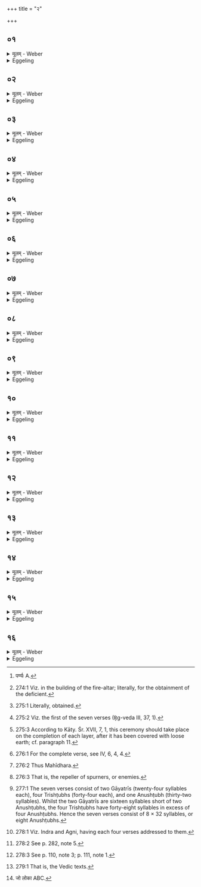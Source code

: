 +++
title = "२"

+++

##  ०१
<details><summary>मूलम् - Weber</summary>

इन्द्र एतत्त्सर्प्तच्चमपष्यत् न्यूनस्याप्त्या अतिरिक्त्यै व्यृद्धस्य स᳘मृद्ध्या अ᳘थ ह वा᳘ ईश्वॗरो ऽग्निं᳘ चित्वा किं᳘चिद्दौरितमा᳘पत्तोर्वि᳘ वा ह्व᳘लितोर्य᳘द्वा यदा᳘ ह वा᳘ एतछ्या᳘पर्णः [^wbr_1] सायकाय᳘नः शुश्रावा᳘थ हैतत्कर्मो᳘पदधर्ष᳟᳟॥  

[^wbr_1]: पर्ण्यः A.
</details>

<details><summary>Eggeling</summary>

1. Indra saw this seven-versed (hymn, suitable) for making good what is deficient [^egg_506], for reducing what is redundant, and for perfecting what is imperfect. And, indeed, after building the fire-altar, one is (still) apt to get into trouble, or to stumble, or what not. Now, when Śyāparṇa Sāyakāyana heard this, he ventured upon this performance.

[^egg_506]: 274:1 Viz. in the building of the fire-altar; literally, for the obtainment of the deficient.
</details>

##  ०२
<details><summary>मूलम् - Weber</summary>

सैषा᳘ त्रयस्य स᳘मृद्धिः॥  
अग्नेः स᳘मृद्धिॗर्यो ऽग्निं᳘ चिनुते त᳘स्य स᳘मृद्धिॗर्यो ऽग्निं᳘ चिनो᳘ति त᳘स्य स᳘मृद्धिः॥
</details>

<details><summary>Eggeling</summary>

2. Now, there is here a perfecting of three things,--the perfecting of the fire-altar, the perfecting of

him who has it built for him, and the perfecting of him who builds it.
</details>

##  ०३
<details><summary>मूलम् - Weber</summary>

तद्य᳘देते᳘नोपति᳘ष्ठते॥  
य᳘देॗवास्या᳘त्र विद्वान्वा᳘विद्वा᳘ति वा रेच᳘यति न᳘ वाभ्याप᳘यति त᳘देॗवास्यैते᳘न स᳘र्वमाप्त᳘म् भवति य᳘दस्य किं चा᳘नाप्तं य᳘ उ त᳘स्यामनुष्टु᳘भ्यृचि कामो᳘ ऽत्रैव त᳘माप्नोत्य᳘था एत᳘स्मादेॗवैतत्क᳘र्मणो र᳘क्षांसि नाष्ट्रा अ᳘पहन्तिॗ नो हैनमनुव्याहारि᳘ण स्तृण्वते त᳘स्माद᳘प्येवंवित्का᳘मम् प᳘रस्मा अग्निं᳘ चिनुयादीश्वरो᳘ ह श्रे᳘यान्भ᳘वितोः॥
</details>

<details><summary>Eggeling</summary>

3. Thus, when he reverently stands by (the altar) with this (hymn), everything is thereby made good [^egg_507] for him that, knowing or unknowing, he either does in excess, or does not carry to the end, in this building of the altar--in short, whatever was not secured for him. And whatever wish there is in that anushṭubh verse [^egg_508], that he secures even now; and, moreover, he thereby keeps off the fiends, the Rakshas, from this sacred work, and they do not wreck him, whilst uttering imprecations. Wherefore one who knows this may readily build a fire-altar even for an enemy, for he is able to gain the better of him.

[^egg_507]: 275:1 Literally, obtained.

[^egg_508]: 275:2 Viz. the first of the seven verses (R̥g-veda III, 37, 1).
</details>

##  ०४
<details><summary>मूलम् - Weber</summary>

वा᳘र्त्रहत्याय श᳘वसे॥  
सह᳘दानुम् पुरुहूत क्षिय᳘न्तमि᳘ति वा᳘र्त्रघ्नीभ्याम् प्रथमा᳘भ्यामु᳘पतिष्टत एतद्वै᳘ देवा᳘ वृत्र᳘म् पाप्मा᳘नᳫं हत्वा᳘पहतपाप्मान एतत्क᳘र्माकुर्वत त᳘थैॗवैतद्य᳘जमानो वृत्र᳘म् पाप्मा᳘नᳫं हत्वा᳘पहतपाप्मैतत्क᳘र्म कुरुते॥
</details>

<details><summary>Eggeling</summary>

4. [He approaches reverently the fire-altar [^egg_509], with, Vāj. S. XVIII, 68-74], 'For mighty strength that smiteth Vr̥tra, and for victory in battle, we call thee hither, O Indra!' 'O much-invoked Indra, crush thou the handless Kuṇāru, lurking here, together with the Dānus; and with might smite thou the footless Vr̥tra, the ever-growing mocker!' thus he reverently stands by (the fire) with the first two (verses) relating to the slaying of Vr̥tra. For now the gods, having warded off Vr̥tra, evil, performed this rite freed from evil; and in like manner does the Sacrificer, having warded off Vr̥tra, evil, now perform this rite freed from evil.

[^egg_509]: 275:3 According to Kāty. Śr. XVII, 7, 1, this ceremony should take place on the completion of each layer, after it has been covered with loose earth; cf. paragraph 11.
</details>

##  ०५
<details><summary>मूलम् - Weber</summary>

वि᳘ न इन्द्र मृ᳘धो जहि॥  
मृगो न᳘ भीमः᳘ कुचरो गिरिष्ठा इ᳘ति वैमृधी᳘भ्यां द्विती᳘याभ्यामेतद्वै᳘ देवा मृ᳘धः पाप्मा᳘नᳫं हत्वा᳘पहतपाप्मान एतत्क᳘र्माकुर्वत त᳘थैॗवैतद्य᳘जमानो मृ᳘धः पाप्मा᳘नᳫं हत्वा᳘पहतपाप्मैतत्क᳘र्म कुरुते॥
</details>

<details><summary>Eggeling</summary>

5. 'Scatter thou our scorners, O Indra [^egg_510]!'Like a terrible, creeping beast, dwelling in the mountains, hast thou come from the farthest distance: having sharpened thy pointed, piercing thunderbolt [^egg_511], O Indra, beat thou off the foes, and scatter the spurners!' thus with the second two (verses) relating to (Indra) Vimr̥dh [^egg_512]. For now the gods, having warded off the spurners, evil, performed this rite freed from evil; and in like manner does the Sacrificer now, having warded off the spurners, evil, now perform this rite freed from evil.

[^egg_510]: 276:1 For the complete verse, see IV, 6, 4, 4.

[^egg_511]: 276:2 Thus Mahīdhara.

[^egg_512]: 276:3 That is, the repeller of spurners, or enemies.
</details>

##  ०६
<details><summary>मूलम् - Weber</summary>

वैश्वानरो᳘ न ऊत᳘ये॥  
पृष्टो᳘ दिवि᳘ पृष्टो᳘ अग्निः᳘ पृथिव्यामि᳘ति वैश्वानरी᳘भ्यां तृती᳘याभ्यामेतद्वै᳘ देवा᳘ वैश्वानरे᳘ण पाप्मा᳘नं दग्ध्वा᳘पहतपाप्मान एतत्क᳘र्माकुर्वत त᳘थैॗवैतद्य᳘जमानो वैश्वानरे᳘ण पाप्मा᳘नं दग्ध्वा᳘पहतपाप्मैतत्क᳘र्म कुरुते॥
</details>

<details><summary>Eggeling</summary>

6. 'May Agni Vaiśvānara come forward from afar to our help, to hear our hymns of praise!'--'Sought after in the sky, sought after on earth, Agni, sought after, hath entered all the plants: Agni Vaiśvānara, sought after, may guard us from injury by day and by night!' thus with the third two (verses) relating to (Agni) Vaiśvānara. For now the gods, having, by Vaiśvānara, burnt out evil, performed this rite, freed from evil; and in like manner does the . Sacrificer now, by Vaiśvānara, burn out evil, and perform this rite freed from evil.
</details>

##  ०७
<details><summary>मूलम् - Weber</summary>

अश्या᳘म त का᳘ममग्ने त᳘वोती᳘ति॥  
ए᳘कया का᳘मवत्यैतद्वै᳘ देवाः᳘ पाप्मा᳘नमपहत्यै᳘कया का᳘मवत्यैकॗधान्ततः स᳘र्वान्का᳘मानात्म᳘न्नकुर्वत त᳘थैॗवैतद्य᳘जमानः षडृचे᳘न पाप्मा᳘नमपहत्यै᳘कया का᳘मवत्येकॗधान्ततः स᳘र्वान्का᳘मानात्म᳘न्कुरुते॥
</details>

<details><summary>Eggeling</summary>

7. 'May we obtain this wish, O Agni, with thy help! may we obtain, O wealthy one, wealth with abundant heroes! striving for strength, may we obtain strength; may we obtain undecaying glory, O thou ever-young!' thus with one (verse) containing wishes. For now

the gods, having, by the six-versed (hymn), warded off evil, made once for all, by the one wish-holding (verse), all (objects of) wishes their own; and in like manner does the Sacrificer now, having, by the six-versed (hymn), warded off evil, make once for all, by the one wish-holding (verse), all wishes his own.
</details>

##  ०८
<details><summary>मूलम् - Weber</summary>

सप्तर्च᳘म् भवति॥  
सप्तचितिको ऽग्निः᳘ सप्त᳘ ऽर्त᳘वः सप्त दि᳘शः सप्त᳘ देवलोकाः᳘ सप्त स्तो᳘माः सप्त᳘ पृष्ठा᳘नि सप्त छ᳘न्दांसि सप्त᳘ ग्राभ्याः᳘ पश᳘वः सॗप्तारण्याः᳘ सप्त᳘ शोर्ष᳘न्प्राणा यत्किं᳘ च सप्त᳘विधमधिदेवत᳘मध्यात्मं त᳘देनेन स᳘र्वमाप्नोति ता᳘ अनुष्टु᳘भमभिस᳘म्पद्यन्ते वाग्वा᳘ अनुष्टु᳘ब्वाॗचैॗवास्य त᳘दाप्नोति य᳘दस्य किं चा᳘नाप्तम्॥
</details>

<details><summary>Eggeling</summary>

8. It is (a hymn) of seven verses,--the fire-altar consists of seven layers, (and there are) seven seasons, seven regions, seven worlds of the gods, seven stomas, seven pr̥shṭḥa (sāmans), seven metres, seven domestic animals, seven wild ones, seven vital airs in the head, and whatever else there is of seven kinds, relating to deities and relating to the self,--all that he thereby secures. They become equal to the Anushṭubh [^egg_513], for the Anushṭubh is speech, and it is by speech that he secures for him (Agni) all that which is not yet secured for him.

[^egg_513]: 277:1 The seven verses consist of two Gāyatrīs (twenty-four syllables each), four Trishṭubhs (forty-four each), and one Anushṭubh (thirty-two syllables). Whilst the two Gāyatrīs are sixteen syllables short of two Anushṭubhs, the four Trishṭubhs have forty-eight syllables in excess of four Anushṭubhs. Hence the seven verses consist of 8 × 32 syllables, or eight Anushṭubhs.
</details>

##  ०९
<details><summary>मूलम् - Weber</summary>

अष्टर्चेनो᳘पतिष्ठेते᳘त्यु है᳘क आहुः॥  
वयं᳘ ते अद्य᳘ ररिमा हि का᳘ममि᳘ति द्विती᳘यया का᳘मवत्या सप्त पू᳘र्वास्त᳘दष्टा᳘वष्टा᳘क्षरो गायत्री᳘ गायॗत्रो ऽग्निर्या᳘वानग्निर्या᳘वत्यस्य मा᳘त्रा ता᳘वतैॗवास्य त᳘दाप्नोति य᳘दस्य किं चा᳘नाप्तम᳘थो एव᳘ᳫं᳘ समं᳘ देव᳘ते भजेते इ᳘ति न त᳘था कुर्यादेता वाव᳘ सॗप्ताष्टा᳘वनुष्टु᳘भो भवन्ति स यो ऽष्टर्चे कामो᳘ ऽत्रैव त᳘माप्नोति॥
</details>

<details><summary>Eggeling</summary>

9. 'Let him approach (the fire-altar) with an eight-versed (hymn)!' say some;--'with (Vāj. S. XVIII, 75), "We thereby offer unto thee thy wish, reverently approaching thee with open hands: with holiest mind and peaceful thought offer thou sacrifice unto the gods as priest, O Agni!" thus with a second wish-holding one,--and the seven foregoing ones, that makes eight,--the Gāyatrī consists of eight syllables, and Agni is of Gāyatra nature: as great as Agni is, as great as is his measure, by so much he thus secures for him

whatsoever is not yet secured for him; and thus, moreover, the two deities [^egg_514] receive the same (amount) for their share.' Let him, however, not do so, for surely those seven (verses) are (equal to) eight anushṭubh (verses), and thus he even therein obtains whatever wished-for object there is in the eight-versed (hymn).

[^egg_514]: 278:1 Viz. Indra and Agni, having each four verses addressed to them.
</details>

##  १०
<details><summary>मूलम् - Weber</summary>

ऐन्द्राग्नी᳘भिरु᳘पतिष्ठते॥  
ऐन्द्राॗग्नो ऽग्निर्या᳘वानग्निर्या᳘वत्यस्य मा᳘त्रा ता᳘वत्रैॗवास्य त᳘दाप्नोति य᳘दस्य किं चा᳘नाप्तमिन्द्राग्नी वै स᳘र्वे देवाः᳘ सर्वदेव᳘त्यो ऽग्निर्या᳘वानग्निर्या᳘वत्यस्य मा᳘त्रा तावतैॗवास्य त᳘दाप्नोति य᳘दस्य किं चा᳘नाप्तम्॥
</details>

<details><summary>Eggeling</summary>

10. With (verses) addressed to Indra and Agni he approaches (the fire);--the fire-altar belongs to Indra and Agni: as great as Agni is, as great as is his measure, by so much he thus gains for him whatever has not been gained for him. And Indra and Agni are all the gods, and the fire-altar belongs to (or Agni is) all the deities: as great as Agni is, as great as is his measure, by so much he thus gains for him whatever has not been gained for him.
</details>

##  ११
<details><summary>मूलम् - Weber</summary>

तद्धै᳘के॥  
क᳘र्मणः कर्मण एॗवैताम् प्रतिप᳘दं कुर्वते᳘ ऽपहतपाप्मान एतत्क᳘र्म करवामहा इ᳘ति पु᳘रीषवतीं चि᳘तिं कृत्वो᳘पतिष्ठेते᳘त्यु है᳘क आहुस्त᳘त्र हि सा स᳘र्वा कृत्स्ना भ᳘वती᳘ति स य᳘था काम᳘येत त᳘था कुर्यादि᳘ति नु च᳘यनस्याथातो᳘ ऽचयनस्य॥
</details>

<details><summary>Eggeling</summary>

11. Now some make this (hymn) the opening rite of every performance, saying, 'Freed from evil, we must perform this sacred work!' And others, indeed, say, 'Let him approach reverently (each) layer when it is covered with soil, for therein that (layer) becomes whole and complete.' Let him, then, do as he chooses. So much as to the building; now as to the non-building.
</details>

##  १२
<details><summary>मूलम् - Weber</summary>

त्र᳘यो ह वै᳘ समुद्राः᳟॥  
अग्निर्य᳘जुषाम् महाव्रतᳫं सा᳘म्नाम् मह᳘दुक्थ᳘मृचाᳫं स य᳘ एता᳘नि प᳘रस्मै करो᳘त्येता᳘न्ह स᳘ समुद्रा᳘ञ्छोषयते ताञ्छु᳘ष्यतो᳘ ऽन्वस्य छ᳘न्दांसि शुष्यन्ति छ᳘न्दांस्य᳘नु लोको᳘ लोकम᳘न्वाॗत्मात्मा᳘नम᳘नु प्रजा᳘ पश᳘वः स᳘ ह श्वः᳘ श्व एव पा᳘पीयान्भवति य᳘ एता᳘नि प᳘रस्मै करो᳘ति॥
</details>

<details><summary>Eggeling</summary>

12. Verily, there are three oceans,--the Fire-altar (being the ocean) of Yajus-formulas, the Mahāvrata (-sāman) [^egg_515] that of Sāmans (hymn-tunes), and the Mahad uktham (Great Litany [^egg_516]) that of R̥c (verses). Whoever performs these (three rites) for another

[^egg_515]: 278:2 See p. 282, note 5.

[^egg_516]: 278:3 See p. 110, note 3; p. 111, note 1.

person causes these oceans to dry up for himself, and after them, thus drying up, the metres [^egg_517] dry up for him; and after the metres the world; and after the world his own self; and after his own self his children and cattle: indeed, he who performs these for another person becomes poorer day after day.

[^egg_517]: 279:1 That is, the Vedic texts.
</details>

##  १३
<details><summary>मूलम् - Weber</summary>

अ᳘थ य᳘ एतान्य᳘कृत्वा॥  
प᳘स्मा अ᳘पि स᳘र्वैरन्यै᳘र्यज्ञक्रतु᳘भिर्याज᳘येदेते᳘भ्यो हैॗवास्य समुद्रे᳘भ्यश्छ᳘न्दांसि पु᳘नरा᳘प्यायन्ते छ᳘न्दांस्य᳘नु लोको᳘ लोकम᳘न्वाॗत्मात्मा᳘नम᳘नु प्रजा᳘ पश᳘वः स᳘ ह श्वः᳘ श्व एव श्रे᳘यान्भवति य᳘ एता᳘नि प᳘रस्मै न᳘ करोत्य᳘थैष᳘ ह वा᳘ अस्य दै᳘वो ऽमृ᳘त आत्मा स य᳘ एता᳘नि प᳘रस्मै करो᳘त्येत᳘ᳫं᳘ ह स दै᳘वमात्मा᳘नम् प᳘रस्मै प्र᳘यछत्य᳘थ शु᳘ष्क एव᳘ स्थाणुः प᳘रिशिष्यते॥
</details>

<details><summary>Eggeling</summary>

13. And he who, not having performed these (rites) for another person, were to officiate in the performance even of all other sacrifices, for him the metres again replenish themselves from out of those oceans, and after the metres the world, and after the world his own self, and after his own self his children and cattle: indeed, he who does not perform those rites for another person, becomes more prosperous day after day. For, indeed, these (rites) are his divine, immortal body; and he who performs them for another person, makes over to another his divine body, and a withered trunk is all that remains.
</details>

##  १४
<details><summary>मूलम् - Weber</summary>

तद्धै᳘के॥  
कृत्वा᳘ कुर्व᳘ते वा प्र᳘ति वा कारयन्त एषा प्रा᳘यश्चित्तिरि᳘ति न त᳘था कुर्याद्य᳘था शु᳘ष्कᳫं स्थाणु᳘मुदके᳘नाभिषिञ्चेतादृक्तत्पू᳘येद्वा वै स वि᳘ वा म्रित्येॗन्नैत᳘स्य प्रा᳘यश्चित्तिरस्ती᳘त्येव᳘ विद्यात्॥
</details>

<details><summary>Eggeling</summary>

14. Now, some (say), 'Having performed them for another person, they either perform them for themselves or cause them to be performed again: this is the atonement.' But let him not do this, for it would be as if one were to water a withered trunk; it would rot and die: let him know that there is no atonement for such an one.
</details>

##  १५
<details><summary>मूलम् - Weber</summary>

अ᳘थ ह स्माह शा᳘ण्डिल्यः॥  
तुरो᳘ ह कावषेयः का᳘रोत्यां देवे᳘भ्यो ऽग्निं᳘ चिकाय त᳘ᳫं᳘ ह देवाः᳘ पप्रछुर्मु᳘ने य᳘दलोक्या᳘मग्निचित्या᳘माहुर᳘थ क᳘स्मादचैषीरि᳘ति॥
</details>

<details><summary>Eggeling</summary>

15. And Śāṇḍilya once upon a time said--Tura Kāvasheya once built a fire-altar for the gods at Kārotī. The gods asked him, 'Sage, seeing that they declare the building of the fire-altar not to be conducive to heaven, why then hast thou built one?'
</details>

##  १६
<details><summary>मूलम् - Weber</summary>

स᳘ होवाच॥  
किं नु᳘ लोक्यं᳘ कि᳘मलोक्य᳘मात्मा वै᳘ यज्ञ᳘स्य य᳘जमानो᳘ ऽङ्गान्यृत्वि᳘जो य᳘त्र वा᳘ आत्मा तद᳘ङ्गानि य᳘त्रो अ᳘ङ्गानि त᳘दात्मा य᳘दि वा᳘ ऋत्वि᳘जो ऽलोका [^wbr_2] भ᳘वन्त्यलोक᳘ उ त᳘र्हि य᳘जमान उभ᳘ये हि᳘ समान᳘लोका भ᳘वन्ति द᳘क्षिणासुॗ त्वेव न᳘ संवदित᳘व्यᳫं संवादे᳘नैव᳘ ऽर्त्वि᳘जो ऽलोका इ᳘ति॥ 

[^wbr_2]: जो लोका ABC.
</details>
<details><summary>Eggeling</summary>

16. He said, 'What is conducive to heaven,

and what is not conducive thereto? The Sacrificer is the body of the sacrifice, and the officiating priests are the limbs; and, surely, where the body is there are the limbs; and where the limbs are there is the body. And, verily, if the priests have no place in heaven, then the Sacrificer has none, for both are of the same world. But let there be no bargaining as to sacrificial fees, for by bargaining the priests are deprived of their place in heaven.'
</details>

